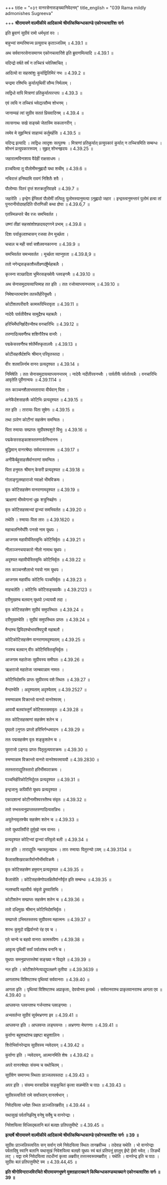 +++
title = "०३९ वानरसेनासङ्ख्यानिवेदनम्"
title_english = "039 Rama mildly admonishes Sugreeva"

+++
**श्रीरामायणे वाल्मीकीये आदिकाव्ये श्रीमत्किष्किन्धाकाण्डे एकोनचत्वारिंशः सर्गः**

इति ब्रुवाणं सुग्रीवं रामो धर्मभृतां वरः ।

बाहुभ्यां सम्परिष्वज्य प्रत्युवाच कृताञ्जलिम् ॥ 4.39.1 ॥

अथ सर्ववानरसेनासमागम एकोनचत्वारिंशे इति ब्रुवाणमित्यादि ॥ 4.39.1 ॥

यदिन्द्रो वर्षते वर्षं न तच्चित्रं भवेत्क्विचित् ।

आदित्यो वा सहस्रांशुः कुर्याद्वितिमिरं नभः ॥ 4.39.2 ॥

चन्द्रमा रश्मिभिः कुर्यात्पृथिवीं सौम्य निर्मलाम् ।

त्वद्विधो वापि मित्राणां प्रतिकुर्यात्परन्तप ॥ 4.39.3 ॥

एवं त्वयि न तच्चित्रं भवेद्यत्सौम्य शोभनम् ।

जानाम्यहं त्वां सुग्रीव सततं प्रियवादिनम् ॥ 4.39.4 ॥

त्वत्सनाथः सखे सङ्ख्ये जेतास्मि सकलानरीन् ।

त्वमेव मे सुहृन्मित्रं साहाय्यं कर्तुमर्हसि ॥ 4.39.5 ॥

यदिन्द्र इत्यादि । त्वद्विधः त्वादृशः सत्पुरुषः । मित्राणां प्रतिकुर्यात् प्रत्युपकारं कुर्यात् न तच्चित्रमिति सम्बन्धः । शोभनं प्रत्युपकाररूपम् । सुहृत् शोभनहृदयः ॥ 4.39.25 ॥

जहारात्मविनाशाय वैदेहीं राक्षसाधमः ।

व़ञ्चयित्वा तु पौलोमीमनुह्लादौ यथा शचीम् ॥ 4.39.6 ॥

नचिरात्तं हनिष्यामि रावणं निशितैः शरैः ।

पौलोम्याः पितरं दृप्तं शतक्रतुरिवाहवे ॥ 4.39.7 ॥

जहारेति । इन्द्रेण ईप्सितां पौलोमीं तत्पितुः पुलोमस्यानुमत्या ऽनुह्लादो जहार । इन्द्रस्त्वनुमन्तारं पुलोमं हत्वा तां पुनरानीयोदवहदिति पौराणिकी कथा ज्ञेया ॥ 4.39.6,7 ॥

एतस्मिन्नन्तरे चैव रजः समभिवर्तत ।

उष्णां तीव्रां सहस्रांशोश्छादयद्गगने प्रभाम् ॥ 4.39.8 ॥

दिशः पर्याकुलाश्चासन् रजसा तेन मूर्च्छता ।

चचाल च मही सर्वा सशैलवनकानना ॥ 4.39.9 ॥

समभिवर्तत समभ्यवर्तत । मूर्च्छता व्याप्नुवता ॥ 4.39.8,9 ॥

ततो नगेन्द्रसङ्काशैस्तीक्ष्णदंष्ट्रैर्महाबलैः ।

कृत्स्ना सञ्छादिता भूमिरसङ्ख्येयैः प्लवङ्गमैः ॥ 4.39.10 ॥

अथ सेनासमुदायव्याप्तिमाह तत इति । ततः रजोव्याप्त्यनन्तरम् ॥ 4.39.10 ॥

निमेषान्तरमात्रेण ततस्तैर्हरियूथपैः ।

कोटीशतपरीवारैः कामरूपिभिरावृता ॥ 4.39.11 ॥

नादेयैः पार्वतीयैश्च सामुद्रैश्च महाबलैः ।

हरिभिर्मेघनिर्ह्रादैरन्यैश्च वनचारिभिः ॥ 4.39.12 ॥

तरुणादित्यवर्णैश्च शशिगौरैश्च वानरैः ।

पद्मकेसरवर्णैश्च श्वेतैर्मेरुकृतालयैः ॥ 4.39.13 ॥

कोटीसहस्रैर्दशभिः श्रीमान् परिवृतस्तदा ।

वीरः शतवलिर्नाम वानरः प्रत्यदृश्यत ॥ 4.39.14 ॥

निमिषेति । ततः सेनासमुदायव्याप्त्यनन्तरम् । नादेयैः नदीतीरवनभवैः । पार्वतीयैः पर्वतोत्पन्नैः । वनचारिभिः आवृतेति पूर्वेणान्वयः ॥ 4.39.1114 ॥

ततः काञ्चनशैलाभस्ताराया वीर्यवान् पिता ।

अनेकैर्दशसाहस्रैः कोटिभिः प्रत्यदृश्यत ॥ 4.39.15 ॥

तत इति । तारायाः पिता सुषेणः ॥ 4.39.15 ॥

तथा ऽपरेण कोटीनां सहस्रेण समन्वितः ।

पिता रुमायाः सम्प्राप्तः सुग्रीवश्वशुरो विभुः ॥ 4.39.16 ॥

पद्मकेसरसङ्काशस्तरुणार्कनिभाननः ।

बुद्धिमान् वानरश्रेष्ठः सर्ववानरसत्तमः ॥ 4.39.17 ॥

अनीकैर्बहुसाहस्रैर्वानराणां समन्वितः ।

पिता हनुमतः श्रीमान् केसरी प्रत्यदृश्यत ॥ 4.39.18 ॥

गोलाङ्गूलमहाराजो गवाक्षो भीमविक्रमः ।

वृतः कोटिसहस्रेण वानराणामदृश्यत ॥ 4.39.19 ॥

ऋक्षाणां भीमवेगानां धूम्रः शत्रुनिबर्हणः ।

वृतः कोटिसहस्राभ्यां द्वाभ्यां समभिवर्तत ॥ 4.39.20 ॥

तथेति । रुमायाः पिता तारः ॥ 4.39.1620 ॥

महाचलनिभैर्घोरैः पनसो नाम यूथपः ।

आजगाम महावीर्यस्तिसृभिः कोटिभिर्वृतः ॥ 4.39.21 ॥

नीलाञ्जनचयाकारो नीलो नामाथ यूथपः ।

अदृश्यत महावीर्यस्तिसृभिः कोटिभिर्वृतः ॥ 4.39.22 ॥

ततः काञ्चनशैलाभो गवयो नाम यूथपः ।

आजगाम महार्वीयः कोटिभिः पञ्चभिर्वृतः ॥ 4.39.23 ॥

माहचलेति । कोटिभिः कोटिसङ्ख्याकैः ॥ 4.39.2123 ॥

दरीमुखश्च बलवान् यूथपो ऽभ्याययौ तदा ।

वृतः कोटिसहस्रेण सुग्रीवं समुपस्थितः ॥ 4.39.24 ॥

दरीमुखश्चेति । सुग्रीवं समुपस्थितः प्राप्तः ॥ 4.39.24 ॥

मैन्दश्च द्विविदश्चोभावश्विपुत्रौ महाबलौ ।

कोटिकोटिसहस्रेण वानराणामदृश्यताम् ॥ 4.39.25 ॥

गजश्च बलवान् वीरः कोटिभिस्तिसृभिर्वृतः ।

आजगाम महातेजाः सुग्रीवस्य समीपतः ॥ 4.39.26 ॥

ऋक्षराजो महातेजा जाम्बवान्नाम नामतः ।

कोटिभिर्दशभिः प्राप्तः सुग्रीवस्य वशे स्थितः ॥ 4.39.27 ॥

मैन्दश्चेति । अदृश्यताम् अदृश्येताम् ॥ 4.39.2527 ॥

रुमण्वान्नाम विक्रान्तो वानरो वानरेश्वरम् ।

आययौ बलवांस्तूर्णं कोटिशतसमावृतः ॥ 4.39.28 ॥

ततः कोटिसहस्राणां सहस्रेण शतेन च ।

पृष्ठतो ऽनुगतः प्राप्तो हरिभिर्गन्धमादनः ॥ 4.39.29 ॥

ततः पद्मसहस्रेण वृतः शङ्कुशतेन च ।

युवराजो ऽङ्गदः प्राप्तः पितृतुल्यपराक्रमः ॥ 4.39.30 ॥

रुमण्वान्नाम विक्रान्तो वानरो वानरेश्वरमाययौ ॥ 4.39.2830 ॥

ततस्ताराद्युतिस्तारो हरिर्भीमपराक्रमः ।

पञ्चभिर्हरिकोटिभिर्दूरतः प्रत्यदृश्यत ॥ 4.39.31 ॥

इन्द्रजानुः कपिर्वीरो यूथपः प्रत्यदृश्यत ।

एकादशानां कोटीनामीश्वरस्तैश्च संवृतः ॥ 4.39.32 ॥

ततो रम्भस्त्वनुप्राप्तस्तरुणादित्यसन्निभः ।

अयुतेनावृतश्चैव सहस्रेण शतेन च ॥ 4.39.33 ॥

ततो यूथपतिर्वीरो दुर्मुखो नाम वानरः ।

प्रत्यदृश्यत कोटिभ्यां द्वाभ्यां परिवृतो बली ॥ 4.39.34 ॥

तत इति । ताराद्युतिः नक्षत्रतुल्यप्रभः । तारः रुमायाः पितुरन्यो ऽयम् ॥ 4.39.3134 ॥

कैलासशिखराकारैर्वानरैर्भीमविक्रमैः ।

वृतः कोटिसहस्रेण हमुमान् प्रत्यदृश्यत ॥ 4.39.35 ॥

कैलासेति । कोटिसहस्रेणोपलक्षितैर्वानरैर्वृत इति सम्बन्धः ॥ 4.39.35 ॥

नलश्चापि महावीर्यः संवृतो द्रुमवासिभिः ।

कोटीशतेन सम्प्राप्तः सहस्रेण शतेन च ॥ 4.39.36 ॥

ततो दधिमुखः श्रीमान् कोटिभिर्दशभिर्वृतः ।

सम्प्राप्तो ऽभिमतस्तस्य सुग्रीवस्य महात्मनः ॥ 4.39.37 ॥

शरभः कुमुदो वह्निर्वानरो रंह एव च ।

एते चान्ये च बहवो वानराः कामरूपिणः ॥ 4.39.38 ॥

आवृत्य पृथिवीं सर्वां पर्वातांश्च वनानि च ।

यूथपाः समनुप्राप्तास्तेषां सङ्ख्या न विद्यते ॥ 4.39.39 ॥

नल इति । कोटीशतेनेत्याद्युपलक्षणे तृतीया ॥ 4.39.3639 ॥

आगताश्च विशिष्टाश्च पृथिव्यां सर्ववानराः ॥ 4.39.40 ॥

आगता इति । पृथिव्यां विशिष्टाश्च अप्राकृताः, देवयोनय इत्यर्थः । सर्ववानराश्च प्राकृतवानराश्च आगता एव ॥ 4.39.40 ॥

आप्लवन्तः प्लवन्तश्च गर्जन्तश्च प्लवङ्गमाः ।

अभ्यवर्तन्त सुग्रीवं सूर्यमभ्रगणा इव ॥ 4.39.41 ॥

आप्लवन्त इति । आप्लवन्तः लङ्घयन्तः । अभ्रगणाः मेघगणाः ॥ 4.39.41 ॥

कुर्वाणा बहुशब्दांश्च प्रहृष्टा बाहुशालिनः ।

शिरोभिर्वानरेन्द्राय सुग्रीवस्य न्यवेदयन् ॥ 4.39.42 ॥

कुर्वाणा इति । न्यवेदयन्, आत्मानमिति शेषः ॥ 4.39.42 ॥

अपरे वानरश्रेष्ठाः संयम्य च यथोचितम् ।

सुग्रीवेण समागम्य स्थिताः प्राञ्जलयस्तदा ॥ 4.39.43 ॥

अपर इति । संयम्य वस्त्रादिकं सङ्कुचितं कृत्वा सन्नम्येति च पाठः ॥ 4.39.43 ॥

सुग्रीवस्त्वरितो रामे सर्वांस्तान् वानरर्षभान् ।

निवेदयित्वा धर्मज्ञः स्थितः प्राञ्जलिरब्रवीत् ॥ 4.39.44 ॥

यथासुखं पर्वतनिर्झरेषु वनेषु सर्वेषु च वानरेन्द्राः ।

निवेशयित्वा विधिवद्बलानि बलं बलज्ञः प्रतिपत्तुमीष्टे ॥ 4.39.45 ॥

**इत्यार्षे श्रीरामायणे वाल्मीकीये आदिकाव्ये श्रीमत्किष्किन्धाकाण्डे एकोनचत्वारिंशः सर्गः ॥ 39 ॥**

सुग्रीवः प्राञ्जलिस्त्वरितः सन् सर्वान् रामे निवेदयित्वा स्थितः तानब्रवीच्च । तदेवाह यथेति । भो वानरेन्द्राः पर्वतादिषु स्वानि बलानि यथासुखं निवेशयित्वा बलज्ञो यूथपः स्वं बलं प्रतिपत्तुं ज्ञातुम् ईष्टे ईशो भवेत् । लिङर्थे लट् । यद्वा रामे निवेदयित्वा तदधीनां कृत्वा अब्रवीत् तत्तत्स्वरूपमब्रवीत् । यथेति । वानरेन्द्र इति च पाठः । सुग्रीवः बलं प्रतिपत्तुमीष्टे स्म ॥ 4.39.44,45 ॥

**इति श्रीगोविन्दराजविरचिते श्रीरामायणभूषणे मुक्ताहाराख्याने किष्किन्धाकाण्डव्याख्याने एकोनचत्वारिंशः सर्गः ॥ 39 ॥**
